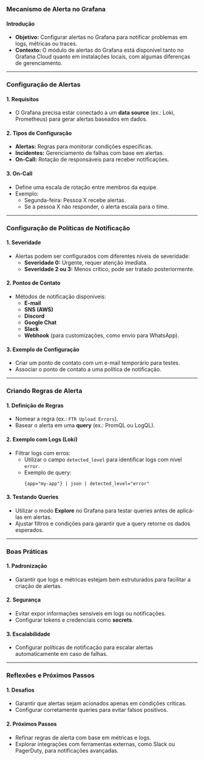### Mecanismo de Alerta no Grafana

#### Introdução

- **Objetivo:** Configurar alertas no Grafana para notificar problemas em logs, métricas ou traces.
- **Contexto:** O módulo de alertas do Grafana está disponível tanto no Grafana Cloud quanto em instalações locais, com algumas diferenças de gerenciamento.

---

### Configuração de Alertas

#### 1. **Requisitos**

- O Grafana precisa estar conectado a um **data source** (ex.: Loki, Prometheus) para gerar alertas baseados em dados.

#### 2. **Tipos de Configuração**

- **Alertas:** Regras para monitorar condições específicas.
- **Incidentes:** Gerenciamento de falhas com base em alertas.
- **On-Call:** Rotação de responsáveis para receber notificações.

#### 3. **On-Call**

- Define uma escala de rotação entre membros da equipe.
- Exemplo:
  - Segunda-feira: Pessoa X recebe alertas.
  - Se a pessoa X não responder, o alerta escala para o time.

---

### Configuração de Políticas de Notificação

#### 1. **Severidade**

- Alertas podem ser configurados com diferentes níveis de severidade:
  - **Severidade 0:** Urgente, requer atenção imediata.
  - **Severidade 2 ou 3:** Menos crítico, pode ser tratado posteriormente.

#### 2. **Pontos de Contato**

- Métodos de notificação disponíveis:
  - **E-mail**
  - **SNS (AWS)**
  - **Discord**
  - **Google Chat**
  - **Slack**
  - **Webhook** (para customizações, como envio para WhatsApp).

#### 3. **Exemplo de Configuração**

- Criar um ponto de contato com um e-mail temporário para testes.
- Associar o ponto de contato a uma política de notificação.

---

### Criando Regras de Alerta

#### 1. **Definição de Regras**

- Nomear a regra (ex.: `FTR Upload Errors`).
- Basear o alerta em uma **query** (ex.: PromQL ou LogQL).

#### 2. **Exemplo com Logs (Loki)**

- Filtrar logs com erros:
  - Utilizar o campo `detected_level` para identificar logs com nível `error`.
  - Exemplo de query:
    ```logql
    {app="my-app"} | json | detected_level="error"
    ```

#### 3. **Testando Queries**

- Utilizar o modo **Explore** no Grafana para testar queries antes de aplicá-las em alertas.
- Ajustar filtros e condições para garantir que a query retorne os dados esperados.

---

### Boas Práticas

#### 1. **Padronização**

- Garantir que logs e métricas estejam bem estruturados para facilitar a criação de alertas.

#### 2. **Segurança**

- Evitar expor informações sensíveis em logs ou notificações.
- Configurar tokens e credenciais como **secrets**.

#### 3. **Escalabilidade**

- Configurar políticas de notificação para escalar alertas automaticamente em caso de falhas.

---

### Reflexões e Próximos Passos

#### 1. **Desafios**

- Garantir que alertas sejam acionados apenas em condições críticas.
- Configurar corretamente queries para evitar falsos positivos.

#### 2. **Próximos Passos**

- Refinar regras de alerta com base em métricas e logs.
- Explorar integrações com ferramentas externas, como Slack ou PagerDuty, para notificações avançadas.
